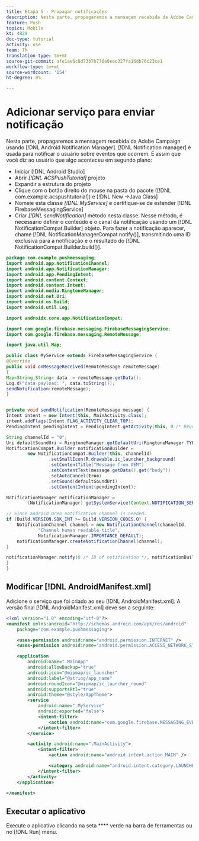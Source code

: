 ```yaml
---
title: Etapa 5 - Propagar notificações
description: Nesta parte, propagaremos a mensagem recebida da Adobe Campaign usando o Android Notification Manager.Firebase
feature: Push
topics: Mobile
kt: 4829
doc-type: tutorial
activity: use
team: TM
translation-type: tm+mt
source-git-commit: afe1ae6c8d73b7b776e0eec327fa16db76c23ce1
workflow-type: tm+mt
source-wordcount: '154'
ht-degree: 0%

---
```


# Adicionar serviço para enviar notificação

Nesta parte, propagaremos a mensagem recebida da Adobe Campaign usando [!DNL Android Notification Manager]. [!DNL Notification manager] é usada para notificar o usuário sobre eventos que ocorrem.
É assim que você diz ao usuário que algo aconteceu em segundo plano:

* Iniciar [!DNL Android Studio]
* Abrir *[!DNL ACSPushTutorial]* projeto
* Expandir a estrutura do projeto
* Clique com o botão direito do mouse na pasta do pacote ([!DNL com.example.acspushtutorial]) e [!DNL New ->Java Class]
* Nomeie esta classe *[!DNL MyService]* e certifique-se de estender [!DNL FirebaseMessagingService]
* Criar *[!DNL sendNotification]* método nesta classe. Nesse método, é necessário definir o conteúdo e o canal da notificação usando um [!DNL NotificationCompat.Builder] objeto. Para fazer a notificação aparecer, chame [!DNL NotificationManagerCompat.notify()], transmitindo uma ID exclusiva para a notificação e o resultado do [!DNL NotificationCompat.Builder.build()].

```java {.line-numbers}
package com.example.pushmessaging;
import android.app.NotificationChannel;
import android.app.NotificationManager;
import android.app.PendingIntent;
import android.content.Context;
import android.content.Intent;
import android.media.RingtoneManager;
import android.net.Uri;
import android.os.Build;
import android.util.Log;

import androidx.core.app.NotificationCompat;

import com.google.firebase.messaging.FirebaseMessagingService;
import com.google.firebase.messaging.RemoteMessage;

import java.util.Map;

public class MyService extends FirebaseMessagingService {
@Override
public void onMessageReceived(RemoteMessage remoteMessage)
{
Map<String,String> data  = remoteMessage.getData();
Log.d("data payload: ", data.toString());
sendNotification(remoteMessage);
}


private void sendNotification(RemoteMessage message) {
Intent intent = new Intent(this, MainActivity.class);
intent.addFlags(Intent.FLAG_ACTIVITY_CLEAR_TOP);
PendingIntent pendingIntent = PendingIntent.getActivity(this, 0 /* Request code */, intent, PendingIntent.FLAG_ONE_SHOT);

String channelId = "0";
Uri defaultSoundUri = RingtoneManager.getDefaultUri(RingtoneManager.TYPE_NOTIFICATION);
NotificationCompat.Builder notificationBuilder =
        new NotificationCompat.Builder(this, channelId)
                .setSmallIcon(R.drawable.ic_launcher_background)
                .setContentTitle("Message from AEM")
                .setContentText(message.getData().get("body"))
                .setAutoCancel(true)
                .setSound(defaultSoundUri)
                .setContentIntent(pendingIntent);

NotificationManager notificationManager =
        (NotificationManager) getSystemService(Context.NOTIFICATION_SERVICE);

// Since android Oreo notification channel is needed.
if (Build.VERSION.SDK_INT >= Build.VERSION_CODES.O) {
    NotificationChannel channel = new NotificationChannel(channelId,
            "Channel human readable title",
            NotificationManager.IMPORTANCE_DEFAULT);
    notificationManager.createNotificationChannel(channel);
}

notificationManager.notify(0 /* ID of notification */, notificationBuilder.build());
}
}
```

## Modificar [!DNL AndroidManifest.xml]

Adicione o serviço que foi criado ao seu [!DNL AndroidManifest.xml]. A versão final [!DNL AndroidManifest.xml] deve ser a seguinte:

```xml {.line-numbers}
<?xml version="1.0" encoding="utf-8"?>
<manifest xmlns:android="http://schemas.android.com/apk/res/android"
    package="com.example.pushmessaging">

    <uses-permission android:name="android.permission.INTERNET" />
    <uses-permission android:name="android.permission.ACCESS_NETWORK_STATE" />

    <application
        android:name=".MainApp"
        android:allowBackup="true"
        android:icon="@mipmap/ic_launcher"
        android:label="@string/app_name"
        android:roundIcon="@mipmap/ic_launcher_round"
        android:supportsRtl="true"
        android:theme="@style/AppTheme">
        <service
            android:name=".MyService"
            android:exported="false">
            <intent-filter>
                <action android:name="com.google.firebase.MESSAGING_EVENT" />
            </intent-filter>
        </service>

        <activity android:name=".MainActivity">
            <intent-filter>
                <action android:name="android.intent.action.MAIN" />

                <category android:name="android.intent.category.LAUNCHER" />
            </intent-filter>
        </activity>
    </application>

</manifest>
```

## Executar o aplicativo

Execute o aplicativo clicando na seta **** verde na barra de ferramentas ou no [!DNL Run] menu.
